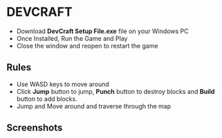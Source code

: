 # DEVCRAFT

 - Download **DevCraft Setup File.exe** file on your Windows PC
 - Once Installed, Run the Game and Play
 - Close the window and reopen to restart the game

## Rules
- Use WASD keys to move around
- Click **Jump** button to jump, **Punch** button to destroy blocks and **Build** button to add blocks.
- Jump and Move around and traverse through the map

## Screenshots
 
